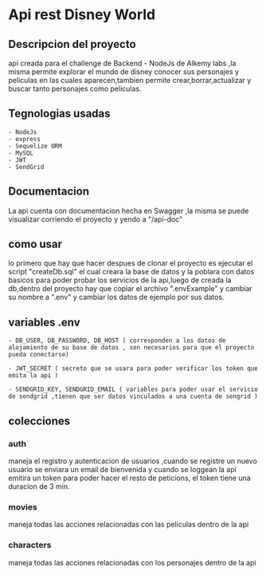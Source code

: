  # Api rest Disney World 

 ## Descripcion del proyecto

 api creada para el challenge de Backend - NodeJs de Alkemy labs ,la misma permite explorar
 el mundo de disney conocer sus personajes y peliculas en las cuales aparecen,tambien permite
 crear,borrar,actualizar y buscar tanto personajes como peliculas.

 ## Tegnologias usadas

    - NodeJs
    - express
    - Sequelize ORM
    - MySQL
    - JWT
    - SendGrid 

 ## Documentacion

 La api cuenta con documentacion hecha en Swagger ,la misma se puede visualizar corriendo el proyecto y yendo a "/api-doc"


 ## como usar

 lo primero que hay que hacer despues de clonar el proyecto es ejecutar el script "createDb.sql" el cual creara la base de datos y la poblara con datos basicos para poder probar los servicios de la api,luego de creada la db,dentro del proyecto hay que copiar el archivo ".envExample" y cambiar su nombre a ".env" y cambiar los datos de ejemplo por sus datos.

 ## variables .env

    - DB_USER, DB_PASSWORD, DB_HOST ( corresponden a los datos de alojamiento de su base de datos , son necesarios para que el proyecto pueda conectarse)

    - JWT_SECRET ( secreto que se usara para poder verificar los token que emita la api )

    - SENDGRID_KEY, SENDGRID_EMAIL ( variables para poder usar el servicio de sendgrid ,tienen que ser datos vinculados a una cuenta de sengrid )

 ## colecciones

 ### auth

 maneja el registro y autenticacion de usuarios ,cuando se registre un nuevo usuario se enviara un email de bienvenida y cuando 
 se loggean la api emitira un token para poder hacer el resto de peticions, el token tiene una duracion de 3 min.

 ### movies

 maneja todas las acciones relacionadas con las peliculas dentro de la api 

### characters

 maneja todas las acciones relacionadas con los personajes dentro de la api 
